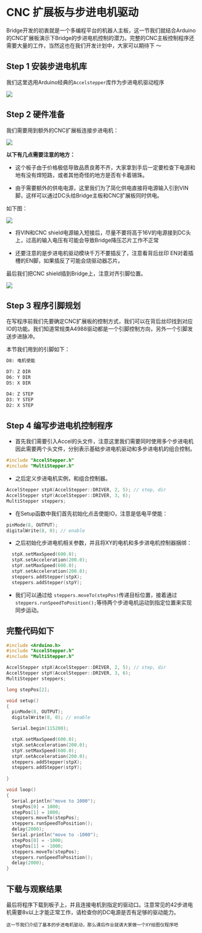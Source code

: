 # CNC 扩展板与步进电机驱动

Bridge开发的初衷就是一个多编程平台的机器人主板，这一节我们就结合Arduino的CNC扩展板演示下Bridge的步进电机控制的潜力。完整的CNC主板控制程序还需要大量的工作，当然这也在我们开发计划中，大家可以期待下 ～

## Step 1 安装步进电机库

我们这里选用Arduino经典的`Accelstepper`库作为步进电机驱动程序

![](images/1572593296712.png)

## Step 2 硬件准备

我们需要用到额外的CNC扩展板连接步进电机：

![](images/1572593526147.png)

**以下有几点需要注意的地方：**

- 这个板子由于价格极低导致品质良莠不齐，大家拿到手后一定要检查下电源和地有没有焊短路，或者其他奇怪的地方是否有卡着锡珠。


- 由于需要额外的供电电源，这里我们为了简化供电直接将电源输入引到VIN脚，这样可以通过DC头给Bridge主板和CNC扩展板同时供电。

如下图：

![](images/1572593699818.png)

- 将VIN和CNC shield电源输入短接后，尽量不要将高于16V的电源接到DC头上，过高的输入电压有可能会导致Bridge降压芯片工作不正常


- 还要注意的是步进电机驱动模块千万不要插反了，注意看背后丝印 EN对着插槽的EN脚，如果插反了可能会烧驱动器芯片。

最后我们把CNC shield插到Bridge上，注意对齐引脚位置。

![](images/1572594018203.png)


## Step 3 程序引脚规划

在写程序前我们先要确定CNC扩展板的控制方式，我们可以在背后丝印找到对应IO的功能。我们知道常规类A4988驱动都是一个引脚控制方向，另外一个引脚发送步进脉冲。

本节我们用到的引脚如下：

```sh
D8: 电机使能

D7: Z DIR
D6: Y DIR
D5: X DIR

D4: Z STEP
D3: Y STEP
D2: X STEP
```

## Step 4 编写步进电机控制程序

- 首先我们需要引入Accel的头文件，注意这里我们需要同时使用多个步进电机因此需要两个头文件，分别表示基础步进电机驱动和多步进电机的组合控制。

```c++
#include "AccelStepper.h"
#include "MultiStepper.h"
```

- 之后定义步进电机实例，和组合控制器。

```c++
AccelStepper stpX(AccelStepper::DRIVER, 2, 5); // step, dir
AccelStepper stpY(AccelStepper::DRIVER, 3, 6);
MultiStepper steppers;
```

- 在Setup函数中我们首先初始化点击使能IO，注意是低电平使能：

```c++
pinMode(8, OUTPUT);
digitalWrite(8, 0); // enable
```

- 之后初始化步进电机相关参数，并且将XY的电机和多步进电机控制器捆绑：

```c++
  stpX.setMaxSpeed(600.0);
  stpX.setAcceleration(200.0);
  stpY.setMaxSpeed(600.0);
  stpY.setAcceleration(200.0);
  steppers.addStepper(stpX);
  steppers.addStepper(stpY);
```

- 我们可以通过给 `steppers.moveTo(stepPos)`传递目标位置，接着通过 `steppers.runSpeedToPosition();`等待两个步进电机运动到指定位置来实现同步运动。

## 完整代码如下

```c++
#include <Arduino.h>
#include "AccelStepper.h"
#include "MultiStepper.h"

AccelStepper stpX(AccelStepper::DRIVER, 2, 5); // step, dir
AccelStepper stpY(AccelStepper::DRIVER, 3, 6);
MultiStepper steppers;

long stepPos[2];

void setup()
{
  pinMode(8, OUTPUT);
  digitalWrite(8, 0); // enable

  Serial.begin(115200);

  stpX.setMaxSpeed(600.0);
  stpX.setAcceleration(200.0);
  stpY.setMaxSpeed(600.0);
  stpY.setAcceleration(200.0);
  steppers.addStepper(stpX);
  steppers.addStepper(stpY);
  
}

void loop()
{
  Serial.println("move to 1000");
  stepPos[0] = 1000;
  stepPos[1] = 1000;
  steppers.moveTo(stepPos);
  steppers.runSpeedToPosition();
  delay(2000);
  Serial.println("move to -1000");
  stepPos[0] = -1000;
  stepPos[1] = -1000;
  steppers.moveTo(stepPos);
  steppers.runSpeedToPosition();
  delay(2000);
}
```

## 下载与观察结果

最后将程序下载到板子上，并且连接电机到指定的驱动口。注意常见的42步进电机需要8v以上才能正常工作，请检查你的DC电源是否有足够的驱动能力。

`这一节我们介绍了基本的步进电机驱动，那么课后作业就请大家做一个XY绘图仪程序吧`